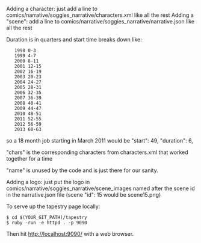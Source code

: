 Adding a character:
   just add a line to comics/narrative/soggies_narrative/characters.xml like all the rest
Adding a "scene":
   add a line to comics/narrative/soggies_narrative/narrative.json like all the rest
   
   Duration is in quarters and start time breaks down like:
```
   1998 0-3
   1999 4-7
   2000 8-11
   2001 12-15
   2002 16-19
   2003 20-23
   2004 24-27
   2005 28-31
   2006 32-35
   2007 36-39
   2008 40-41
   2009 44-47
   2010 48-51
   2011 52-55
   2012 56-59
   2013 60-63
```

   so a 18 month job starting in March 2011 would be "start": 49, "duration": 6,


   "chars" is the corresponding characters from characters.xml that worked together for a time

   "name" is unused by the code and is just there for our sanity.

Adding a logo:
    just put the logo in comics/narrative/soggies_narrative/scene_images named after the scene id in the narrative.json file
    (scene "id": 15 would be scene15.png)

To serve up the tapestry page locally:

    $ cd $(YOUR_GIT_PATH)/tapestry
    $ ruby -run -e httpd . -p 9090

Then hit [http://localhost:9090/](http://localhost:9090) with a web browser.

